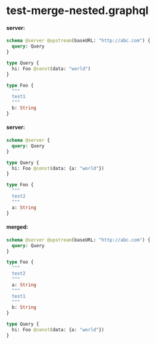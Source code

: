 # test-merge-nested.graphql

#### server:

```graphql
schema @server @upstream(baseURL: "http://abc.com") {
  query: Query
}

type Query {
  hi: Foo @const(data: "world")
}

type Foo {
  """
  test1
  """
  b: String
}
```

#### server:

```graphql
schema @server {
  query: Query
}

type Query {
  hi: Foo @const(data: {a: "world"})
}

type Foo {
  """
  test2
  """
  a: String
}
```

#### merged:

```graphql
schema @server @upstream(baseURL: "http://abc.com") {
  query: Query
}

type Foo {
  """
  test2
  """
  a: String
  """
  test1
  """
  b: String
}

type Query {
  hi: Foo @const(data: {a: "world"})
}
```
